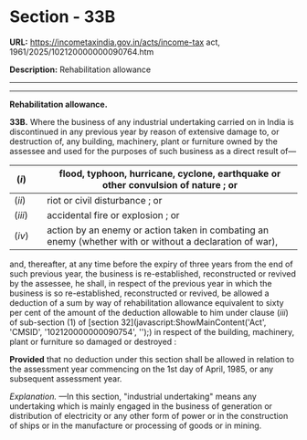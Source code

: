 # Section - 33B

**URL:** https://incometaxindia.gov.in/acts/income-tax act, 1961/2025/102120000000090764.htm

**Description:** Rehabilitation allowance

---

****  
  
**Rehabilitation allowance.**

**33B.** Where the business of any industrial undertaking carried on in India is discontinued in any previous year by reason of extensive damage to, or destruction of, any building, machinery, plant or furniture owned by the assessee and used for the purposes of such business as a direct result of—

(_i_) |  |  flood, typhoon, hurricane, cyclone, earthquake or other convulsion of nature ; or  
---|---|---  
(_ii_) |  |  riot or civil disturbance ; or  
(_iii_) |  |  accidental fire or explosion ; or  
(_iv_) |  |  action by an enemy or action taken in combating an enemy (whether with or without a declaration of war),  
  
and, thereafter, at any time before the expiry of three years from the end of such previous year, the business is re-established, reconstructed or revived by the assessee, he shall, in respect of the previous year in which the business is so re-established, reconstructed or revived, be allowed a deduction of a sum by way of rehabilitation allowance equivalent to sixty per cent of the amount of the deduction allowable to him under clause (_iii_) of sub-section (1) of [section 32](javascript:ShowMainContent\('Act', 'CMSID', '102120000000090754', ''\);) in respect of the building, machinery, plant or furniture so damaged or destroyed :

**Provided** that no deduction under this section shall be allowed in relation to the assessment year commencing on the 1st day of April, 1985, or any subsequent assessment year.

_Explanation._ —In this section, "industrial undertaking" means any undertaking which is mainly engaged in the business of generation or distribution of electricity or any other form of power or in the construction of ships or in the manufacture or processing of goods or in mining.